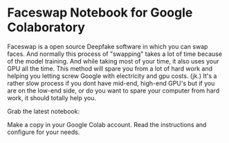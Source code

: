 # Faceswap Notebook for Google Colaboratory
Faceswap is a open source Deepfake software in which you can swap faces. And normally this process of "swapping" takes a lot of time because of the model training. And while taking most of your time, it also uses your GPU all the time. This method will spare you from a lot of hard work and helping you letting screw Google with electricity and gpu costs. (jk.) It's a rather slow process if you dont have mid-end, high-end GPU's but if you are on the low-end side, or do you want to spare your computer from hard work, it should totally help you.

Grab the latest notebook: 


Make a copy in your Google Colab account.
Read the instructions and configure for your needs.
